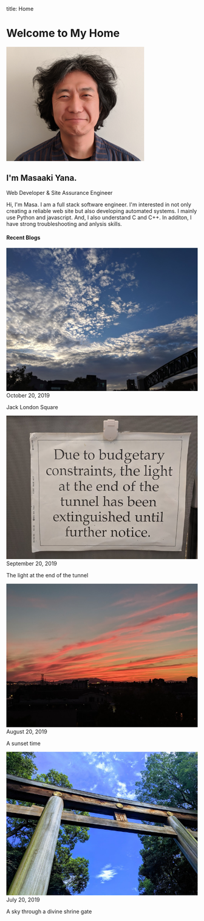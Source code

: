 title: Home


<div class="jumbotron">
        <div class="row">
            <div class="col">
                <h1>Welcome to My Home</h1>
            </div>
        </div>
        <div class="row">
            <div class="col">
                <img src="images/MasaakiYana_main.png" alt="MyPic" class="img-fluid img-thumbnail"  >
            </div>
            <div class="col-8">
                <h2>I'm <b>Masaaki Yana</b>.</h2>
                <p>Web Developer & Site Assurance Engineer</p>
                <p>Hi, I'm Masa. I am a full stack software engineer. I'm interested in 
                    not only creating a reliable web site but also developing automated 
                    systems. I mainly use Python and javascript. And, I also understand C and C++. In additon, I have strong troubleshooting and anlysis skills. </p>
            </div>
        </div>
</div>

<div class="row main">
    <h4>Recent Blogs</h4>
</div>
<div class="row main">
    <div class="col-3 topic-box">
        <div class="row">
            <img src="images/skye_from_jacklondon.jpg" alt="sky" class="img-fluid img-thumbnail"  >
        </div>
        <div>
            <div class="blog-date">October 20, 2019</div>
            <p>Jack London Square</p>
        </div>
    </div>
    <div class="col-3 topic-box">
        <div class="row">
            <img src="images/the_light_at_the_end_of_the_tunnel.jpg" alt="words" class="img-fluid img-thumbnail" >
        </div>
        <div>
            <div class="blog-date">September 20, 2019</div>
            <p>The light at the end of the tunnel</p>
        </div>
    </div>
    <div class="col-3 topic-box">
        <div class="row">
            <img src="images/sky_red.jpg" alt="sky red" class="img-fluid img-thumbnail" >
        </div>
        <div>
            <div class="blog-date">August 20, 2019</div>
            <p>A sunset time</p>
        </div>
    </div>
    <div class="col-3 topic-box">
        <div class="row">
            <img src="images/maiji_shrine_trii_gate.jpg" alt="Torii" class="img-fluid img-thumbnail"  >
        </div>
        <div>
            <div class="blog-date">July 20, 2019</div>
            <p>A sky through a divine shrine gate</p>
        </div>
    </div>
</div> 